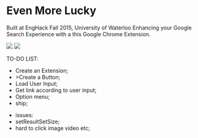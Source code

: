 # Even More Lucky
Built at EngHack Fall 2015, University of Waterloo
Enhancing your Google Search Experience with a this Google Chrome Extension.

<img src = "http://challengepost-s3-challengepost.netdna-ssl.com/photos/production/software_photos/000/323/331/datas/gallery.jpg"/>
<img src = "http://challengepost-s3-challengepost.netdna-ssl.com/photos/production/software_photos/000/323/566/datas/gallery.jpg"/>

TO-DO LIST:
<ul>
<li>Create an Extension;</li>
<li>>Create a Button;</li>
<li>Load User Input;</li>
<li>Get link according to user input;</li>
<li>Option menu;</li>
<li>ship;</li>
<p></p>
<li>issues:</li>
<li>setResultSetSize;</li>
<li>hard to click image video etc;</li>
</ul>

